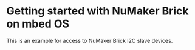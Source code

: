 # Getting started with NuMaker Brick on mbed OS

This is an example for access to NuMaker Brick I2C slave devices.
